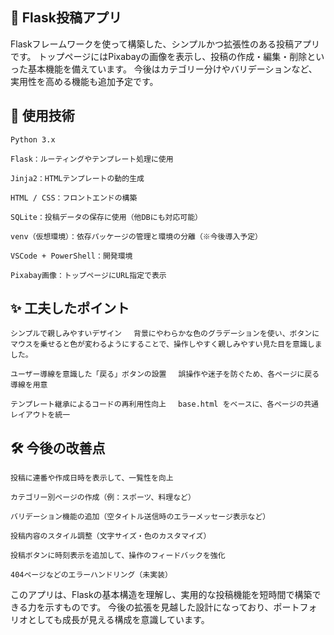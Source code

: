 ## 📝 Flask投稿アプリ

Flaskフレームワークを使って構築した、シンプルかつ拡張性のある投稿アプリです。 トップページにはPixabayの画像を表示し、投稿の作成・編集・削除といった基本機能を備えています。 今後はカテゴリー分けやバリデーションなど、実用性を高める機能も追加予定です。
## 🔧 使用技術

    Python 3.x

    Flask：ルーティングやテンプレート処理に使用

    Jinja2：HTMLテンプレートの動的生成

    HTML / CSS：フロントエンドの構築

    SQLite：投稿データの保存に使用（他DBにも対応可能）

    venv（仮想環境）：依存パッケージの管理と環境の分離（※今後導入予定）

    VSCode + PowerShell：開発環境

    Pixabay画像：トップページにURL指定で表示

## ✨ 工夫したポイント

    シンプルで親しみやすいデザイン 　背景にやわらかな色のグラデーションを使い、ボタンにマウスを乗せると色が変わるようにすることで、操作しやすく親しみやすい見た目を意識しました。

    ユーザー導線を意識した「戻る」ボタンの設置 　誤操作や迷子を防ぐため、各ページに戻る導線を用意

    テンプレート継承によるコードの再利用性向上 　base.html をベースに、各ページの共通レイアウトを統一

## 🛠 今後の改善点

    投稿に連番や作成日時を表示して、一覧性を向上

    カテゴリー別ページの作成（例：スポーツ、料理など）

    バリデーション機能の追加（空タイトル送信時のエラーメッセージ表示など）

    投稿内容のスタイル調整（文字サイズ・色のカスタマイズ）

    投稿ボタンに時刻表示を追加して、操作のフィードバックを強化

    404ページなどのエラーハンドリング（未実装）

このアプリは、Flaskの基本構造を理解し、実用的な投稿機能を短時間で構築できる力を示すものです。 今後の拡張を見越した設計になっており、ポートフォリオとしても成長が見える構成を意識しています。
